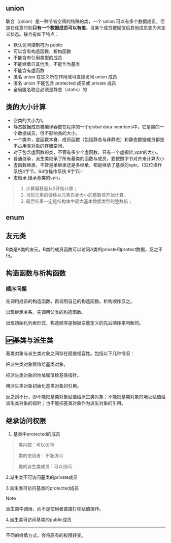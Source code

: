 ## union

联合（union）是一种节省空间的特殊的类，一个 union 可以有多个数据成员，但是在任意时刻**只有一个数据成员可以有值**。当某个成员被赋值后其他成员变为未定义状态。联合有如下特点：

- 默认访问控制符为 public
- 可以含有构造函数、析构函数
- 不能含有引用类型的成员
- 不能继承自其他类，不能作为基类
- 不能含有虚函数
- 匿名 union 在定义所在作用域可直接访问 union 成员
- 匿名 union 不能包含 protected 成员或 private 成员
- 全局匿名联合必须是静态（static）的

## 类的大小计算

- 空类的大小为1。
- 静态数据成员被编译器放在程序的一个global data members中，它是类的一个数据成员，但不影响类的大小。
- 一个类中，虚函数本身、成员函数（包括静态与非静态）和静态数据成员都是不占用类对象的存储空间。
- 对于包含虚函数的类，不管有多少个虚函数，只有一个虚指针,vptr的大小。
- 普通继承，派生类继承了所有基类的函数与成员，要按照字节对齐来计算大小
- 虚函数继承，不管是单继承还是多继承，都是继承了基类的vptr。(32位操作系统4字节，64位操作系统 8字节)！
- 虚继承,继承基类的vptr。

> 1. 计算偏移量从0开始计算；
> 2. 当前元素的偏移从元素自身大小的整数倍开始计算。
> 3. 最后结果一定是结构体中最大基本数据类型的整数倍；

## enum





## 友元类

B类是A类的友元，B类的成员函数可以访问A类的private和protect数据，反之不行。

## 构造函数与析构函数

### 顺序问题

先调用成员的构造函数，再调用自己的构造函数。析构顺序反之。

出现继承关系，先调用父类的构造函数。

出现初始化列表形式，构造顺序是根据变量定义的先后顺序来判断的。

## 🆙基类与派生类

基类对象与派生类对象之间存在赋值相容性。包括以下几种情况：

把派生类对象赋值给基类对象。

把派生类对象的地址赋值给基类指针。

用派生类对象初始化基类对象的引用。

反之则不行，即不能把基类对象赋值给派生类对象；不能把基类对象的地址赋值给派生类对象的指针；也不能把基类对象作为派生对象的引用。

## 继承访问权限

1. 基类中protected的成员

> 类内部：可以访问
>
> 类的使用者：不能访问
>
> 类的派生类成员：可以访问

2.派生类不可访问基类的private成员

3.派生类可访问基类的protected成员

> [!NOTE]
>
> 派生类中调用，而不是使用者直接打印赋值操作。

4.派生类可访问基类的public成员

---

不同的继承方式，会将原有的权限转变。
